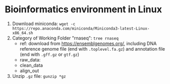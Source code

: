 # Bioinformatics environment in Linux

1. Download miniconda: `wget -c https://repo.anaconda.com/miniconda/Miniconda3-latest-Linux-x86_64.sh`
2. Category of Working Folder "rnaseq": `tree rnaseq`
   - ref: download from https://ensemblgenomes.org/, including DNA reference genome file (end with `.toplevel.fa.gz`) and annotation file (end with `.gff.gz` or `gtf.gz`)
   - raw_data: 
   - clean_data
   - align_out
3. Unzip `.gz` file: `gunzip *gz` 
